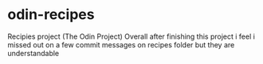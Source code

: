 # odin-recipes
Recipies project (The Odin Project)
Overall after finishing this project i feel i missed out on a few commit messages on recipes folder but they are understandable
